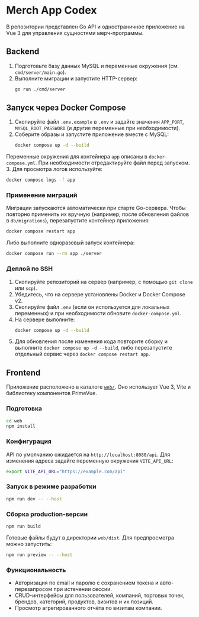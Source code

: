 # Merch App Codex

В репозитории представлен Go API и одностраничное приложение на Vue 3 для управления сущностями мерч-программы.

## Backend

1. Подготовьте базу данных MySQL и переменные окружения (см. `cmd/server/main.go`).
2. Выполните миграции и запустите HTTP-сервер:
   ```bash
   go run ./cmd/server
   ```

## Запуск через Docker Compose

1. Скопируйте файл `.env.example` в `.env` и задайте значения `APP_PORT`, `MYSQL_ROOT_PASSWORD` (и другие переменные при необходимости).
2. Соберите образы и запустите приложение вместе с MySQL:
   ```bash
   docker compose up -d --build
   ```
Переменные окружения для контейнера `app` описаны в `docker-compose.yml`. При необходимости отредактируйте файл перед запуском.
3. Для просмотра логов используйте:
   ```bash
   docker compose logs -f app
   ```

### Применение миграций

Миграции запускаются автоматически при старте Go-сервера. Чтобы повторно применить их вручную (например, после обновления файлов в `db/migrations`), перезапустите контейнер приложения:

```bash
docker compose restart app
```

Либо выполните одноразовый запуск контейнера:

```bash
docker compose run --rm app ./server
```

### Деплой по SSH

1. Скопируйте репозиторий на сервер (например, с помощью `git clone` или `scp`).
2. Убедитесь, что на сервере установлены Docker и Docker Compose v2.
3. Скопируйте файл `.env` (если он используется для локальных переменных) и при необходимости обновите `docker-compose.yml`.
4. На сервере выполните:
   ```bash
   docker compose up -d --build
   ```
5. Для обновления после изменения кода повторите сборку и выполните `docker compose up -d --build`, либо перезапустите отдельный сервис через `docker compose restart app`.

## Frontend

Приложение расположено в каталоге [`web/`](web/). Оно использует Vue 3, Vite и библиотеку компонентов PrimeVue.

### Подготовка

```bash
cd web
npm install
```

### Конфигурация

API по умолчанию ожидается на `http://localhost:8080/api`. Для изменения адреса задайте переменную окружения `VITE_API_URL`:

```bash
export VITE_API_URL="https://example.com/api"
```

### Запуск в режиме разработки

```bash
npm run dev -- --host
```

### Сборка production-версии

```bash
npm run build
```

Готовые файлы будут в директории `web/dist`. Для предпросмотра можно запустить:

```bash
npm run preview -- --host
```

### Функциональность

- Авторизация по email и паролю с сохранением токена и авто-перезапросом при истечении сессии.
- CRUD-интерфейсы для пользователей, компаний, торговых точек, брендов, категорий, продуктов, визитов и их позиций.
- Просмотр агрегированного отчёта по визитам компании.
